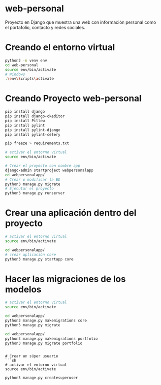 # web-personal
Proyecto en Django que muestra una web con información personal como el portafolio, contacto y redes sociales.

# Creando el entorno virtual
```sh
python3 -m venv env
cd web-personal
source env/bin/activate
# Windows
.\env\Scripts\activate
```

# Creando Proyecto web-personal
```sh
pip install django
pip install django-ckeditor
pip install Pillow
pip install pylint
pip install pylint-django
pip install pylint-celery

pip freeze > requirements.txt
```

```sh
# activar el entorno virtual 
source env/bin/activate

# Crear el proyecto con nombre app
django-admin startproject webpersonalapp
cd webpersonalapp/
# Crear o modificar la BD
python3 manage.py migrate
# Ejecutar el proyecto
python3 manage.py runserver
```

# Crear una aplicación dentro del proyecto
```sh
# activar el entorno virtual 
source env/bin/activate

cd webpersonalapp/
# crear aplicación core
python3 manage.py startapp core
```

# Hacer las migraciones de los modelos
```sh
# activar el entorno virtual 
source env/bin/activate

cd webpersonalapp/
python3 manage.py makemigrations core
python3 manage.py migrate

cd webpersonalapp/
python3 manage.py makemigrations portfolio
python3 manage.py migrate portfolio
```
```

# Crear un súper usuario
```sh
# activar el entorno virtual 
source env/bin/activate

python3 manage.py createsuperuser
```

